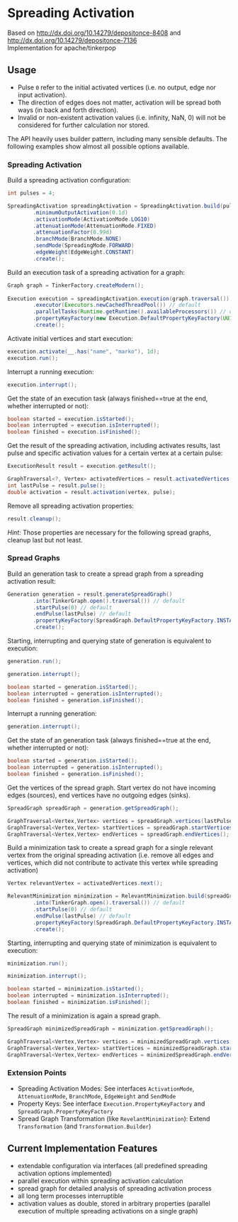 # Spreading Activation

Based on http://dx.doi.org/10.14279/depositonce-8408  and http://dx.doi.org/10.14279/depositonce-7136  
Implementation for apache/tinkerpop


## Usage

* Pulse `0` refer to the initial activated vertices (i.e. no output, edge nor input activation).  
* The direction of edges does not matter, activation will be spread both ways (in back and forth direction).
* Invalid or non-existent activation values (i.e. infinity, NaN, 0) will not be considered for further calculation nor stored.
  
The API heavily uses builder pattern, including many sensible defaults. The following examples show almost all possible options available. 

### Spreading Activation  

Build a spreading activation configuration:

```java
int pulses = 4;

SpreadingActivation spreadingActivation = SpreadingActivation.build(pulses)
		.minimumOutputActivation(0.1d)
		.activationMode(ActivationMode.LOG10)
		.attenuationMode(AttenuationMode.FIXED)
		.attenuationFactor(0.99d)
		.branchMode(BranchMode.NONE)
		.sendMode(SpreadingMode.FORWARD)
		.edgeWeight(EdgeWeight.CONSTANT)
		.create();
```

Build an execution task of a spreading activation for a graph:

```java
Graph graph = TinkerFactory.createModern();
		
Execution execution = spreadingActivation.execution(graph.traversal())
		.executor(Executors.newCachedThreadPool()) // default
		.parallelTasks(Runtime.getRuntime().availableProcessors()) // default
		.propertyKeyFactory(new Execution.DefaultPropertyKeyFactory(UUID.randomUUID().toString())) // default, see Execution.PropertyKeyFactory
		.create();
```

Activate initial vertices and start execution:

```java
execution.activate(__.has("name", "marko"), 1d);
execution.run();
```

Interrupt a running execution:

```java
execution.interrupt();
```

Get the state of an execution task (always finished==true at the end, whether interrupted or not):

```java
boolean started = execution.isStarted();
boolean interrupted = execution.isInterrupted();
boolean finished = execution.isFinished();
```

Get the result of the spreading activation, including activates results, last pulse and specific activation values for a certain vertex at a certain pulse:

```java
ExecutionResult result = execution.getResult();

GraphTraversal<?, Vertex> activatedVertices = result.activatedVertices();
int lastPulse = result.pulse();
double activation = result.activation(vertex, pulse);
```

Remove all spreading activation properties:

```java
result.cleanup();
```

*Hint:* Those properties are necessary for the following spread graphs, cleanup last but not least.


### Spread Graphs

Build an generation task to create a spread graph from a spreading activation result:

```java
Generation generation = result.generateSpreadGraph()
		.into(TinkerGraph.open().traversal()) // default
		.startPulse(0) // default
		.endPulse(lastPulse) // default
		.propertyKeyFactory(SpreadGraph.DefaultPropertyKeyFactory.INSTANCE) // default, see SpreadGraph.PropertyKeyFactory
		.create();
```

Starting, interrupting and querying state of generation is equivalent to execution:

```java
generation.run();

generation.interrupt();

boolean started = generation.isStarted();
boolean interrupted = generation.isInterrupted();
boolean finished = generation.isFinished();
```

Interrupt a running generation:

```java
generation.interrupt();
```

Get the state of an generation task (always finished==true at the end, whether interrupted or not):

```java
boolean started = generation.isStarted();
boolean interrupted = generation.isInterrupted();
boolean finished = generation.isFinished();
```

Get the vertices of the spread graph. Start vertex do not have incoming edges (sources), end vertices have no outgoing edges (sinks).

```java
SpreadGraph spreadGraph = generation.getSpreadGraph();

GraphTraversal<Vertex,Vertex> vertices = spreadGraph.vertices(lastPulse);
GraphTraversal<Vertex,Vertex> startVertices = spreadGraph.startVertices();
GraphTraversal<Vertex,Vertex> endVertices = spreadGraph.endVertices();
```

Build a minimization task to create a spread graph for a single relevant vertex from the original spreading activation (i.e. remove all edges and vertices, which did not contribute to activate this vertex while spreading activation)

```java
Vertex relevantVertex = activatedVertices.next();

RelevantMinimization minimization = RelevantMinimization.build(spreadGraph, relevantVertex.id())
		.into(TinkerGraph.open().traversal()) // default
		.startPulse(0) // default
		.endPulse(lastPulse) // default
		.propertyKeyFactory(SpreadGraph.DefaultPropertyKeyFactory.INSTANCE) // default, see SpreadGraph.PropertyKeyFactory
		.create();
```

Starting, interrupting and querying state of minimization is equivalent to execution:

```java
minimization.run();

minimization.interrupt();

boolean started = minimization.isStarted();
boolean interrupted = minimization.isInterrupted();
boolean finished = minimization.isFinished();
```

The result of a minimization is again a spread graph.

```java
SpreadGraph minimizedSpreadGraph = minimization.getSpreadGraph();

GraphTraversal<Vertex,Vertex> vertices = minimizedSpreadGraph.vertices(lastPulse);
GraphTraversal<Vertex,Vertex> startVertices = minimizedSpreadGraph.startVertices();
GraphTraversal<Vertex,Vertex> endVertices = minimizedSpreadGraph.endVertices();
```


### Extension Points

* Spreading Activation Modes: See interfaces `ActivationMode`, `AttenuationMode`, `BranchMode`, `EdgeWeight` and `SendMode`
* Property Keys: See interface `Execution.PropertyKeyFactory` and `SpreadGraph.PropertyKeyFactory`
* Spread Graph Transformation (like `RevelantMinimization`): Extend `Transformation` (and `Transformation.Builder`)


## Current Implementation Features

* extendable configuration via interfaces (all predefined spreading activation options implemented)
* parallel execution within spreading activation calculation
* spread graph for detailed analysis of spreading activation process
* all long term processes interruptible
* activation values as double, stored in arbitrary properties (parallel execution of multiple spreading activations on a single graph)

